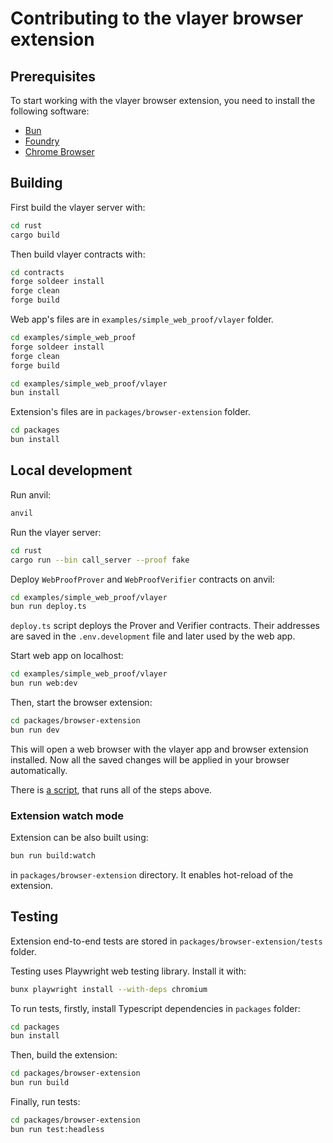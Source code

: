 # Contributing to the vlayer browser extension

## Prerequisites

To start working with the vlayer browser extension, you need to install the following software:

- [Bun](https://bun.sh/)
- [Foundry](https://book.getfoundry.sh/getting-started/installation)
- [Chrome Browser](https://www.google.com/chrome/)

## Building

First build the vlayer server with:

```sh
cd rust
cargo build
```

 Then build vlayer contracts with:

```sh
cd contracts
forge soldeer install
forge clean
forge build
```

Web app's files are in `examples/simple_web_proof/vlayer` folder.

```sh
cd examples/simple_web_proof
forge soldeer install
forge clean
forge build
```

```sh
cd examples/simple_web_proof/vlayer
bun install
```

Extension's files are in `packages/browser-extension` folder.

```sh
cd packages
bun install
```

## Local development

Run anvil:

```sh
anvil
```

Run the vlayer server:

```sh
cd rust
cargo run --bin call_server --proof fake
```

Deploy `WebProofProver` and `WebProofVerifier` contracts on anvil:

```sh
cd examples/simple_web_proof/vlayer
bun run deploy.ts
```

`deploy.ts` script deploys the Prover and Verifier contracts. Their addresses are saved in the `.env.development` file and later used by the web app.

Start web app on localhost:

```sh
cd examples/simple_web_proof/vlayer
bun run web:dev
```

Then, start the browser extension:

```sh
cd packages/browser-extension
bun run dev
```

This will open a web browser with the vlayer app and browser extension installed.
Now all the saved changes will be applied in your browser automatically.

There is [a script](https://github.com/vlayer-xyz/vlayer/blob/main/bash/run-web-example.sh), that runs all of the steps above.

### Extension watch mode

Extension can be also built using:

```sh
bun run build:watch
```

in `packages/browser-extension` directory. It enables hot-reload of the extension.


## Testing

Extension end-to-end tests are stored in `packages/browser-extension/tests` folder.  

Testing uses Playwright web testing library. Install it with:
```sh
bunx playwright install --with-deps chromium
```

To run tests, firstly, install Typescript dependencies in `packages` folder:
```sh
cd packages
bun install
```

Then, build the extension:
```sh
cd packages/browser-extension
bun run build
```

Finally, run tests:
```sh
cd packages/browser-extension
bun run test:headless
```
